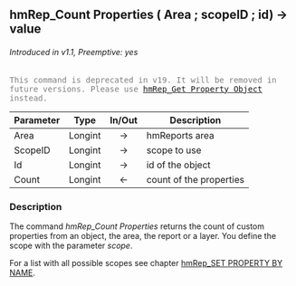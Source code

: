 ## hmRep_Count Properties ( Area ; scopeID ; id) → value
###### Introduced in v1.1, Preemptive: yes

<span style="color:gray;font-family:monospace">This command is deprecated in v19. It will be removed in future versions. Please use [hmRep_Get Property Object](hmRep_GetPropertyObject.md) instead.</span>

|Parameter|Type|In/Out|Description
|---|---|:---:|---
|Area|Longint|→|hmReports area
|ScopeID|Longint|→|scope to use
|Id|Longint|→|id of the object
|Count|Longint|←|count of the properties

### Description
The command *hmRep_Count Properties* returns the count of custom properties from an object, the area, the report or a layer. You define the scope with the parameter *scope*.

For a list with all possible scopes see chapter [hmRep_SET PROPERTY BY NAME](hmRep_SetPropertyByName.md).
